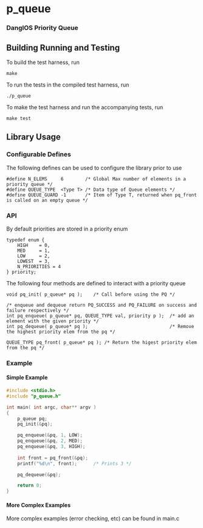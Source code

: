 p_queue
=======
### DanglOS Priority Queue ###

Building Running and Testing
----------------------------
To build the test harness, run
```
make
```
To run the tests in the compiled test harness, run
```
./p_queue
```
To make the test harness and run the accompanying tests, run
```
make test
```

Library Usage
-------------
### Configurable Defines ###
The following defines can be used to configure the library prior to use
```
#define N_ELEMS    	6		 /* Global Max number of elements in a priority queue */
#define QUEUE_TYPE 	<Type T> /* Data type of Queue elements */
#define QUEUE_GUARD -1		 /* Item of Type T, returned when pq_front is called on an empty queue */
```
### API ###
By default priorities are stored in a priority enum
```
typedef enum {
	HIGH 	= 0,
	MED		= 1,
	LOW 	= 2,
	LOWEST	= 3,
	N_PRIORITIES = 4
} priority;
```
The following four methods are defined to interact with a priority queue
```
void pq_init( p_queue* pq );	/* Call before using the PQ */

/* enqueue and dequeue return PQ_SUCCESS and PQ_FAILURE on success and failure respectively */
int pq_enqueue( p_queue* pq, QUEUE_TYPE val, priority p );	/* add an element with the given priority */
int pq_dequeue( p_queue* pq );								/* Remove the highest priority elem from the pq */

QUEUE_TYPE pq_front( p_queue* pq );	/* Return the higest priority elem from the pq */ 
```
### Example ###
#### Simple Example ####
```c
#include <stdio.h>
#include "p_queue.h"

int main( int argc, char** argv )
{
	p_queue pq;
	pq_init(&pq);

	pq_enqueue(&pq, 1, LOW);
	pq_enqueue(&pq, 2, MED);
	pq_enqueue(&pq, 3, HIGH);
	
	int front = pq_front(&pq);
	printf("%d\n", front);		/* Prints 3 */

	pq_dequeue(&pq);

	return 0;
}
```
#### More Complex Examples ####
More complex examples (error checking, etc) can be found in main.c
